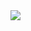 <div>
  <img src="https://cdn.discordapp.com/attachments/902968664133890079/947523971937615975/Ashelances2.png"></img>
</div>
